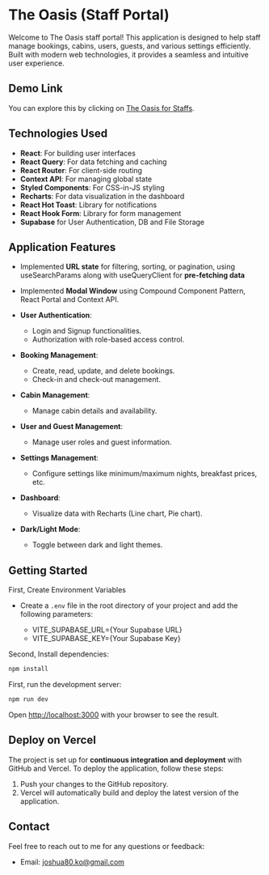 # The Oasis (Staff Portal)

Welcome to The Oasis staff portal! This application is designed to help staff manage bookings, cabins, users, guests, and various settings efficiently. Built with modern web technologies, it provides a seamless and intuitive user experience.

## Demo Link

You can explore this by clicking on [The Oasis for Staffs](https://josh-oasis.vercel.app/).

## Technologies Used

- **React**: For building user interfaces
- **React Query**: For data fetching and caching
- **React Router**: For client-side routing
- **Context API**: For managing global state
- **Styled Components**: For CSS-in-JS styling
- **Recharts**: For data visualization in the dashboard
- **React Hot Toast**: Library for notifications
- **React Hook Form**: Library for form management
- **Supabase** for User Authentication, DB and File Storage

## Application Features

- Implemented **URL state** for filtering, sorting, or pagination, using useSearchParams along with useQueryClient for **pre-fetching data**

- Implemented **Modal Window** using Compound Component Pattern, React Portal and Context API.

- **User Authentication**:

  - Login and Signup functionalities.
  - Authorization with role-based access control.

- **Booking Management**:

  - Create, read, update, and delete bookings.
  - Check-in and check-out management.

- **Cabin Management**:

  - Manage cabin details and availability.

- **User and Guest Management**:

  - Manage user roles and guest information.

- **Settings Management**:

  - Configure settings like minimum/maximum nights, breakfast prices, etc.

- **Dashboard**:

  - Visualize data with Recharts (Line chart, Pie chart).

- **Dark/Light Mode**:
  - Toggle between dark and light themes.

## Getting Started

First, Create Environment Variables

- Create a `.env` file in the root directory of your project and add the following parameters:

  - VITE_SUPABASE_URL={Your Supabase URL}
  - VITE_SUPABASE_KEY={Your Supabase Key}

Second, Install dependencies:

```bash
npm install

```

First, run the development server:

```bash
npm run dev

```

Open [http://localhost:3000](http://localhost:3000) with your browser to see the result.

## Deploy on Vercel

The project is set up for **continuous integration and deployment** with GitHub and Vercel. To deploy the application, follow these steps:

1. Push your changes to the GitHub repository.
2. Vercel will automatically build and deploy the latest version of the application.

## Contact

Feel free to reach out to me for any questions or feedback:

- Email: [joshua80.ko@gmail.com](mailto:joshua80.ko@gmail.com)
